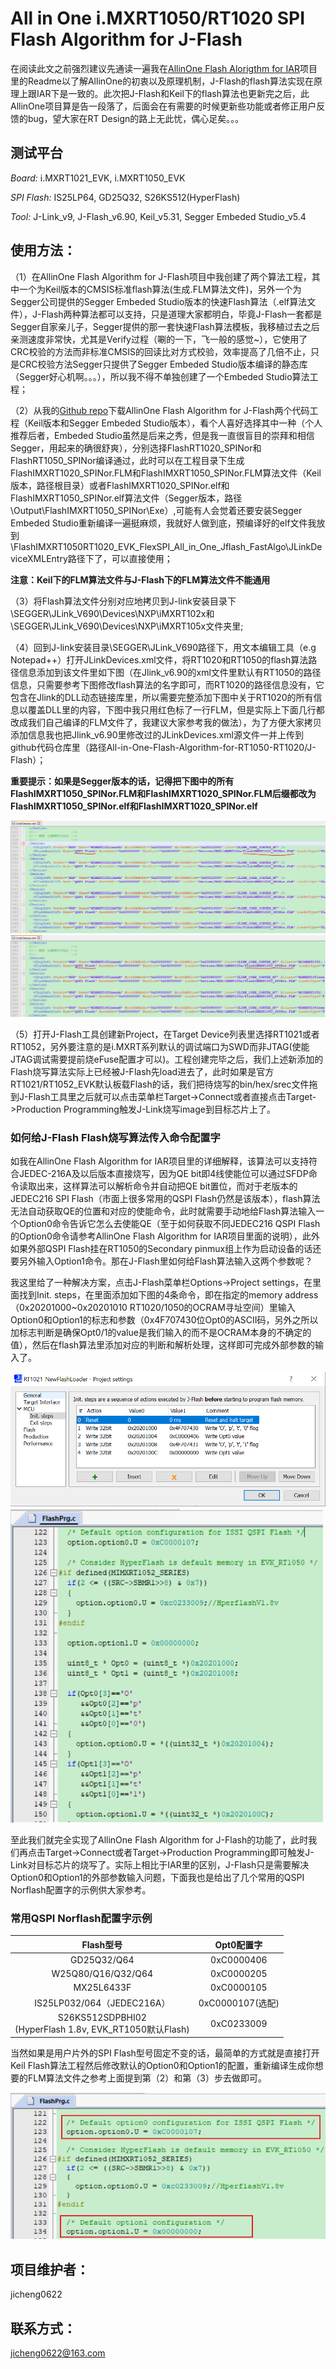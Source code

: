 # All in One i.MXRT1050/RT1020 SPI Flash Algorithm for J-Flash

在阅读此文之前强烈建议先通读一遍我在[AllinOne Flash Alorigthm for IAR](https://github.com/jicheng0622/All-in-One-Flash-Algorithm-for-RT1050-RT1020/tree/master/IAR)项目里的Readme以了解AllinOne的初衷以及原理机制，J-Flash的flash算法实现在原理上跟IAR下是一致的。此次把J-Flash和Keil下的flash算法也更新完之后，此AllinOne项目算是告一段落了，后面会在有需要的时候更新些功能或者修正用户反馈的bug，望大家在RT Design的路上无此忧，偶心足矣。。。

## 测试平台

*Board:* i.MXRT1021_EVK, i.MXRT1050_EVK

*SPI Flash:* IS25LP64, GD25Q32, S26KS512(HyperFlash)

*Tool:* J-Link_v9, J-Flash_v6.90, Keil_v5.31, Segger Embeded Studio_v5.4

## 使用方法：

（1）在AllinOne Flash Algorithm for J-Flash项目中我创建了两个算法工程，其中一个为Keil版本的CMSIS标准flash算法(生成.FLM算法文件)，另外一个为Segger公司提供的Segger Embeded Studio版本的快速Flash算法（.elf算法文件），J-Flash两种算法都可以支持，只是道理大家都明白，毕竟J-Flash一套都是Segger自家亲儿子，Segger提供的那一套快速Flash算法模板，我移植过去之后亲测速度非常快，尤其是Verify过程（唰的一下，飞一般的感觉~），它使用了CRC校验的方法而非标准CMSIS的回读比对方式校验，效率提高了几倍不止，只是CRC校验方法Segger只提供了Segger Embeded Studio版本编译的静态库（Segger好心机啊。。。），所以我不得不单独创建了一个Embeded Studio算法工程；

（2）从我的[Github repo](https://github.com/jicheng0622/All-in-One-Flash-Algorithm-for-RT1050-RT1020)下载AllinOne Flash Algorithm for J-Flash两个代码工程（Keil版本和Segger Embeded Studio版本），看个人喜好选择其中一种（个人推荐后者，Embeded Studio虽然是后来之秀，但是我一直很盲目的崇拜和相信Segger，用起来的确很舒爽），分别选择FlashRT1020_SPINor和FlashRT1050_SPINor编译通过，此时可以在工程目录下生成FlashIMXRT1020_SPINor.FLM和FlashIMXRT1050_SPINor.FLM算法文件（Keil版本，路径根目录）或者FlashIMXRT1020_SPINor.elf和FlashIMXRT1050_SPINor.elf算法文件（Segger版本，路径\Output\FlashIMXRT1050_SPINor\Exe）,可能有人会觉着还要安装Segger Embeded Studio重新编译一遍挺麻烦，我就好人做到底，预编译好的elf文件我放到\FlashIMXRT1050RT1020_EVK_FlexSPI_All_in_One_Jflash_FastAlgo\JLinkDeviceXMLEntry路径下了，可以直接使用；

**注意：Keil下的FLM算法文件与J-Flash下的FLM算法文件不能通用**

（3）将Flash算法文件分别对应地拷贝到J-link安装目录下\SEGGER\JLink_V690\Devices\NXP\iMXRT102x和\SEGGER\JLink_V690\Devices\NXP\iMXRT105x文件夹里;

（4）回到J-link安装目录\SEGGER\JLink_V690路径下，用文本编辑工具（e.g Notepad++）打开JLinkDevices.xml文件，将RT1020和RT1050的flash算法路径信息添加到该文件里如下图（在Jlink_v6.90的xml文件里默认有RT1050的路径信息，只需要参考下图修改flash算法的名字即可，而RT1020的路径信息没有，它包含在Jlink的DLL动态链接库里，所以需要完整添加下图中关于RT1020的所有信息以覆盖DLL里的内容，下图中我只用红色标了一行FLM，但是实际上下面几行都改成我们自己编译的FLM文件了，我建议大家参考我的做法），为了方便大家拷贝添加信息我也把Jlink_v6.90里修改过的JLinkDevices.xml源文件一并上传到github代码仓库里（路径All-in-One-Flash-Algorithm-for-RT1050-RT1020/J-Flash）；

**重要提示：如果是Segger版本的话，记得把下图中的所有FlashIMXRT1050_SPINor.FLM和FlashIMXRT1020_SPINor.FLM后缀都改为FlashIMXRT1050_SPINor.elf和FlashIMXRT1020_SPINor.elf**

<img src="Figures/jlinkdevice_RT1020.png" alt="image-20210102174332114" style="zoom:67%;" />

<img src="Figures/jlinkdevice_RT1050.png" alt="image-20210102194923129" style="zoom:67%;" />

（5）打开J-Flash工具创建新Project，在Target Device列表里选择RT1021或者RT1052，另外要注意的是i.MXRT系列默认的调试端口为SWD而非JTAG(使能JTAG调试需要提前烧eFuse配置才可以)。工程创建完毕之后，我们上述新添加的Flash烧写算法实际上已经被J-Flash先load进去了，此时如果是官方RT1021/RT1052_EVK默认板载Flash的话，我们把待烧写的bin/hex/srec文件拖到J-Flash工具里之后就可以点击菜单栏Target->Connect或者直接点击Target->Production Programming触发J-Link烧写image到目标芯片上了。

### 如何给J-Flash Flash烧写算法传入命令配置字

如我在AllinOne Flash Algorithm for IAR项目里的详细解释，该算法可以支持符合JEDEC-216A及以后版本直接烧写，因为QE bit即4线使能位可以通过SFDP命令读取出来，这样算法可以解析命令并自动把QE bit置位，而对于老版本的JEDEC216 SPI Flash（市面上很多常用的QSPI Flash仍然是该版本），flash算法无法自动获取QE的位置和对应的使能命令，此时就需要手动地给Flash算法输入一个Option0命令告诉它怎么去使能QE（至于如何获取不同JEDEC216 QSPI Flash的Option0命令请参考AllinOne Flash Algorithm for IAR项目里面的说明），此外如果外部QSPI Flash挂在RT1050的Secondary pinmux组上作为启动设备的话还要另外输入Option1命令。那在J-Flash里如何给Flash算法输入这两个参数呢？

我这里给了一种解决方案，点击J-Flash菜单栏Options->Project settings，在里面找到Init. steps，在里面添加如下图的4条命令，即在指定的memory address（0x20201000~0x20201010 RT1020/1050的OCRAM寻址空间）里输入Option0和Option1的标志和参数（0x4F707430位Opt0的ASCII码，另外之所以加标志判断是确保Opt0/1的value是我们输入的而不是OCRAM本身的不确定的值），然后在flash算法里添加对应的判断和解析处理，这样即可完成外部参数的输入了。

<img src="Figures/Project_Settings_for_Opt.png" alt="Project_Settings_for_Opt" style="zoom:67%;" />

<img src="Figures/options_handle_at_keil.png" alt="options_handle_at_keil" style="zoom:67%;" />

至此我们就完全实现了AllinOne Flash Algorithm for J-Flash的功能了，此时我们再点击Target->Connect或者Target->Production Programming即可触发J-Link对目标芯片的烧写了。实际上相比于IAR里的区别，J-Flash只是需要解决Option0和Option1的外部参数输入问题，下面我也是给出了几个常用的QSPI Norflash配置字的示例供大家参考。

### 常用QSPI Norflash配置字示例

|                          Flash型号                           |    Opt0配置字    |
| :----------------------------------------------------------: | :--------------: |
|                         GD25Q32/Q64                          |    0xC0000406    |
|                      W25Q80/Q16/Q32/Q64                      |    0xC0000205    |
|                          MX25L6433F                          |    0xC0000105    |
|                  IS25LP032/064（JEDEC216A）                  | 0xC0000107(选配) |
| S26KS512SDPBHI02<br />(HyperFlash 1.8v, EVK_RT1050默认Flash) |    0xC0233009    |

当然如果是用户片外的SPI Flash型号固定不变的话，最简单的方式就是直接打开Keil Flash算法工程然后修改默认的Option0和Option1的配置，重新编译生成你想要的FLM算法文件之参考上面提到第（2）和第（3）步去做即可。

<img src="Figures/DefaultOptions.png" alt="DefaultOptions" style="zoom:67%;" />

## 项目维护者：

jicheng0622

## 联系方式：

jicheng0622@163.com
